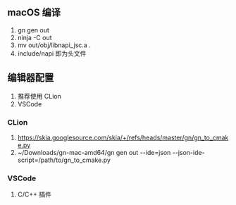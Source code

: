 ## macOS 编译
1. gn gen out
2. ninja -C out
3. mv out/obj/libnapi_jsc.a .
4. include/napi 即为头文件

## 编辑器配置
1. 推荐使用 CLion
2. VSCode

### CLion
1. https://skia.googlesource.com/skia/+/refs/heads/master/gn/gn_to_cmake.py
2. ~/Downloads/gn-mac-amd64/gn gen out --ide=json --json-ide-script=/path/to/gn_to_cmake.py

### VSCode
1. C/C++ 插件